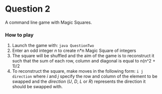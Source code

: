 # Question 2 
A command line game with Magic Squares.

### How to play
1. Launch the game with: `java QuestionTwo`
2. Enter an odd integer *n* to create n*n Magic Square of integers
3. The square will be shuffled and the aim of the game is to reconstruct it such that the sum of each row, column and diagonal is equal to n(n^2 + 1)/2
4. To reconstruct the square, make moves in the following form: `i j direction` where *i* and *j* specify the row and column of the element to be swapped and the *direction* (*U*, *D*, *L* or *R*) represents the direction it should be swapped with.